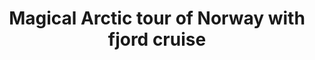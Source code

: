 ---
category: rest-of-the-world
title: Magical Arctic tour of Norway with fjord cruise
class: magical-arctic-tour-of-norway-with-fjord-cruise
cruiseline: An unforgettable adventure in northern Norway, with Northern Lights, whale watching and more
price: 1199
price-description: per person for 7 nights
cruise-url: https://www.secretescapes.com/arctic-experience-with-northern-lights-a-reindeer-farm-whale-watching-and-more/sale?utm_source=SE&utm_medium=hub_offer&utm_campaign=cruise_20160621
---